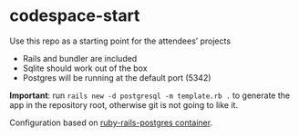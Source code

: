 # codespace-start

Use this repo as a starting point for the attendees’ projects
- Rails and bundler are included
- Sqlite should work out of the box
- Postgres will be running at the default port (5342)

**Important**: run `rails new -d postgresql -m template.rb .` to generate the app in the repository root, otherwise git is not going to like it.


Configuration based on [ruby-rails-postgres container](https://github.com/microsoft/vscode-dev-containers/tree/v0.236.0/containers/ruby-rails-postgres).
